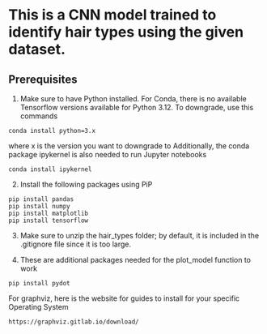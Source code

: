 # This is a CNN model trained to identify hair types using the given dataset.
## Prerequisites

1. Make sure to have Python installed. For Conda, there is no available Tensorflow versions available for Python 3.12. To downgrade, use this commands
```
conda install python=3.x
```
where x is the version you want to downgrade to
Additionally, the conda package ipykernel is also needed to run Jupyter notebooks
```
conda install ipykernel
```

2. Install the following packages using PiP
```
pip install pandas
pip install numpy
pip install matplotlib
pip install tensorflow
```

3. Make sure to unzip the hair_types folder; by default, it is included in the .gitignore file since it is too large.

4. These are additional packages needed for the plot_model function to work
```
pip install pydot
```
For graphviz, here is the website for guides to install for your specific Operating System
```
https://graphviz.gitlab.io/download/
```
